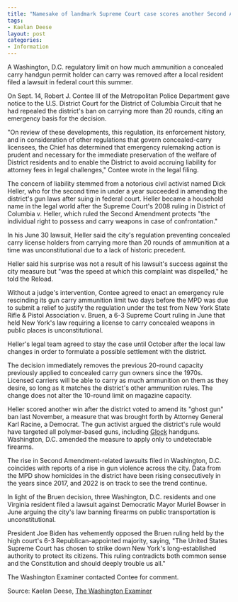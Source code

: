 ```yaml
---
title: "Namesake of landmark Supreme Court case scores another Second Amendment win in DC"
tags:
- Kaelan Deese
layout: post
categories:
- Information
---
```


A Washington, D.C. regulatory limit on how much ammunition a concealed carry handgun permit holder can carry was removed after a local resident filed a lawsuit in federal court this summer.

On Sept. 14, Robert J. Contee III of the Metropolitan Police Department gave notice to the U.S. District Court for the District of Columbia Circuit that he had repealed the district's ban on carrying more than 20 rounds, citing an emergency basis for the decision.

"On review of these developments, this regulation, its enforcement history, and in consideration of other regulations that govern concealed-carry licensees, the Chief has determined that emergency rulemaking action is prudent and necessary for the immediate preservation of the welfare of District residents and to enable the District to avoid accruing liability for attorney fees in legal challenges," Contee wrote in the legal filing.

The concern of liability stemmed from a notorious civil activist named Dick Heller, who for the second time in under a year succeeded in amending the district's gun laws after suing in federal court. Heller became a household name in the legal world after the Supreme Court's 2008 ruling in District of Columbia v. Heller, which ruled the Second Amendment protects "the individual right to possess and carry weapons in case of confrontation."

In his June 30 lawsuit, Heller said the city's regulation preventing concealed carry license holders from carrying more than 20 rounds of ammunition at a time was unconstitutional due to a lack of historic precedent.

Heller said his surprise was not a result of his lawsuit's success against the city measure but "was the speed at which this complaint was dispelled," he told the Reload.

Without a judge's intervention, Contee agreed to enact an emergency rule rescinding its gun carry ammunition limit two days before the MPD was due to submit a relief to justify the regulation under the test from New York State Rifle & Pistol Association v. Bruen, a 6-3 Supreme Court ruling in June that held New York's law requiring a license to carry concealed weapons in public places is unconstitutional.

Heller's legal team agreed to stay the case until October after the local law changes in order to formulate a possible settlement with the district.

The decision immediately removes the previous 20-round capacity previously applied to concealed carry gun owners since the 1970s. Licensed carriers will be able to carry as much ammunition on them as they desire, so long as it matches the district's other ammunition rules. The change does not alter the 10-round limit on magazine capacity.

Heller scored another win after the district voted to amend its "ghost gun" ban last November, a measure that was brought forth by Attorney General Karl Racine, a Democrat. The gun activist argued the district's rule would have targeted all polymer-based guns, including [Glock](https://us.glock.com/) handguns. Washington, D.C. amended the measure to apply only to undetectable firearms.

The rise in Second Amendment-related lawsuits filed in Washington, D.C. coincides with reports of a rise in gun violence across the city. Data from the MPD show homicides in the district have been rising consecutively in the years since 2017, and 2022 is on track to see the trend continue.

In light of the Bruen decision, three Washington, D.C. residents and one Virginia resident filed a lawsuit against Democratic Mayor Muriel Bowser in June arguing the city's law banning firearms on public transportation is unconstitutional.

President Joe Biden has vehemently opposed the Bruen ruling held by the high court's 6-3 Republican-appointed majority, saying, "The United States Supreme Court has chosen to strike down New York's long-established authority to protect its citizens. This ruling contradicts both common sense and the Constitution and should deeply trouble us all."

The Washington Examiner contacted Contee for comment.

Source: Kaelan Deese, [The Washington Examiner](https://www.washingtonexaminer.com/restoring-america/fairness-justice/namesake-of-landmark-supreme-court-case-scores-another-second-amendment-win-in-dc)
